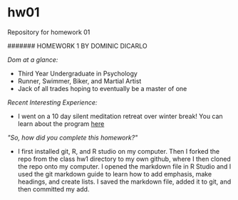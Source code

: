 # hw01
Repository for homework 01

####### HOMEWORK 1 BY DOMINIC DICARLO

*Dom at a glance:*

* Third Year Undergraduate in Psychology
* Runner, Swimmer, Biker, and Martial Artist
* Jack of all trades hoping to eventually be a master of one

*Recent Interesting Experience:*

* I went on a 10 day silent meditation retreat over winter break! You can learn about the program [here](http://dhamma.org)

*"So, how did you complete this homework?"*

* I first installed git, R, and R studio on my computer. Then I forked the repo from the class hw1 directory to my own github, where I then cloned the repo onto my computer. I opened the markdown file in R Studio and I used the git markdown guide to learn how to add emphasis, make headings, and create lists. I saved the markdown file, added it to git, and then committed my add. 

